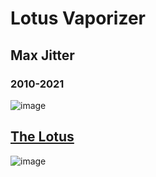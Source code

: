 # Lotus Vaporizer
## Max Jitter
### 2010-2021

![image](https://user-images.githubusercontent.com/104687767/167318701-7d7d32a0-d899-41de-b651-d2caa3b34453.png)



## [The Lotus](https://github.com/BeyondCombustion/The-Consensus/tree/main/No%20Longer%20In%20Production/Lotus/The%20Lotus)

![image](https://user-images.githubusercontent.com/104687767/167319179-9d0e1fd0-6ead-43af-9618-b75f14cf023f.png)

